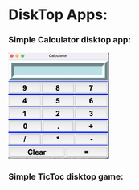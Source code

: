 # DiskTop Apps:
### Simple Calculator disktop app:
<img src="Screenshot%202022-12-20%20at%2014.05.35.png" alt="drawing" style="width:200px;"/>

### Simple TicToc disktop game:
